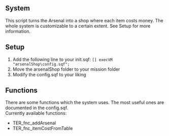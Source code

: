 ## System  
This script turns the Arsenal into a shop where each item costs money. The whole system is customizable to a certain extent. See Setup for more information.  
  
## Setup  
1. Add the following line to your init.sqf: `[] execVM "arsenalShop\config.sqf";`  
2. Move the arsenalShop folder to your mission folder  
3. Modify the config.sqf to your liking  
  
## Functions  
There are some functions which the system uses. The most useful ones are documented in the config.sqf.  
Currently available functions:  
* TER_fnc_addArsenal  
* TER_fnc_itemCostFromTable
